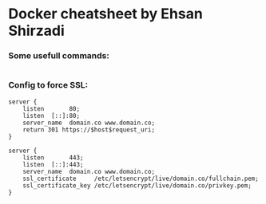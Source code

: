 # Docker cheatsheet by Ehsan Shirzadi

### Some usefull commands:
```
```




### Config to force SSL:
```
server {
    listen       80;
    listen  [::]:80;
    server_name  domain.co www.domain.co;
    return 301 https://$host$request_uri;
}

server {
    listen       443;
    listen  [::]:443;
    server_name  domain.co www.domain.co;
    ssl_certificate     /etc/letsencrypt/live/domain.co/fullchain.pem;
    ssl_certificate_key /etc/letsencrypt/live/domain.co/privkey.pem;
}

```

